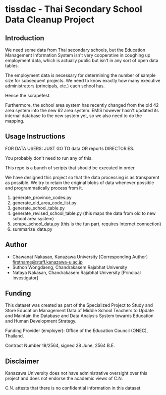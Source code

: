 # tissdac - Thai Secondary School Data Cleanup Project

## Introduction

We need some data from Thai secondary schools, but the Education Management
Information System isn't very cooperative in coughing up employment data, which
is actually public but isn't in any sort of open data tables.

The employment data is necessary for determining the number of sample size for
subsequent projects. We need to know exactly how many executive administrators
(principals, etc.) each school has.

Hence the scrapefest.

Furthermore, the school area system has recently changed from the old 42 area
system into the new 62 area system. EMIS however hasn't updated its internal
database to the new system yet, so we also need to do the mapping.

## Usage Instructions

FOR DATA USERS: JUST GO TO data OR reports DIRECTORIES.

You probably don't need to run any of this.

This repo is a bunch of scripts that should be executed in order.

We have designed this project so that the data processing is as transparent as
possible. We try to retain the original blobs of data whenever possible and
programmatically process from it.

1. generate\_province\_codes.py
2. generate\_old\_area\_code\_list.py
3. generate\_school\_table.py
4. generate\_revised\_school\_table.py (this maps the data from old to new
   school area system)
5. scrape\_school\_data.py (this is the fun part, requires Internet connection)
6. summarize\_data.py

## Author

* Chawanat Nakasan, Kanazawa University [Corresponding Author]  
  firstname@staff.kanazawa-u.ac.jp
* Suthon Wongdaeng, Chandrakasem Rajabhat University
* Nataya Nakasan, Chandrakasem Rajabhat University [Principal Investigator]

## Funding

This dataset was created as part of the Specialized Project to Study and Store
Education Management Data of Middle School Teachers to Update and Maintain the
Database and Data Analysis System towards Education and Human Development
Strategy.

Funding Provider (employer): Office of the Education Council (ONEC), Thailand.

Contract Number 18/2564, signed 28 June, 2564 B.E.

## Disclaimer

Kanazawa University does not have administrative oversight over this project and
does not endorse the academic views of C.N.

C.N. attests that there is no confidential information in this dataset.

